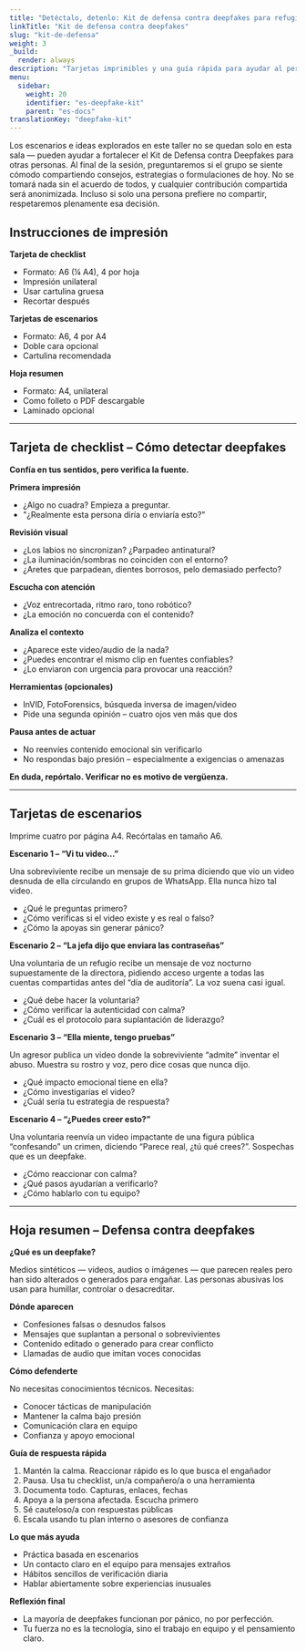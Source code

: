 ```yaml
---
title: "Detéctalo, detenlo: Kit de defensa contra deepfakes para refugios"
linkTitle: "Kit de defensa contra deepfakes"
slug: "kit-de-defensa"
weight: 3
_build:
  render: always
description: "Tarjetas imprimibles y una guía rápida para ayudar al personal de refugios a reconocer, responder y hablar sobre incidentes relacionados con deepfakes — con calma y practicidad."
menu:
  sidebar:
    weight: 20
    identifier: "es-deepfake-kit"
    parent: "es-docs"
translationKey: "deepfake-kit"
---
```


Los escenarios e ideas explorados en este taller no se quedan solo en esta sala — pueden ayudar a fortalecer el 
Kit de Defensa contra Deepfakes para otras personas. Al final de la sesión, preguntaremos si el grupo se siente 
cómodo compartiendo consejos, estrategias o formulaciones de hoy. No se tomará nada sin el acuerdo de todos, y 
cualquier contribución compartida será anonimizada. Incluso si solo una persona prefiere no compartir, respetaremos 
plenamente esa decisión.

## Instrucciones de impresión

**Tarjeta de checklist**

* Formato: A6 (¼ A4), 4 por hoja
* Impresión unilateral
* Usar cartulina gruesa
* Recortar después

**Tarjetas de escenarios**

* Formato: A6, 4 por A4
* Doble cara opcional
* Cartulina recomendada

**Hoja resumen**

* Formato: A4, unilateral
* Como folleto o PDF descargable
* Laminado opcional

---

## Tarjeta de checklist – Cómo detectar deepfakes

**Confía en tus sentidos, pero verifica la fuente.**

**Primera impresión**

* ¿Algo no cuadra? Empieza a preguntar.
* "¿Realmente esta persona diría o enviaría esto?"

**Revisión visual**

* ¿Los labios no sincronizan? ¿Parpadeo antinatural?
* ¿La iluminación/sombras no coinciden con el entorno?
* ¿Aretes que parpadean, dientes borrosos, pelo demasiado perfecto?

**Escucha con atención**

* ¿Voz entrecortada, ritmo raro, tono robótico?
* ¿La emoción no concuerda con el contenido?

**Analiza el contexto**

* ¿Aparece este video/audio de la nada?
* ¿Puedes encontrar el mismo clip en fuentes confiables?
* ¿Lo enviaron con urgencia para provocar una reacción?

**Herramientas (opcionales)**

* InVID, FotoForensics, búsqueda inversa de imagen/video
* Pide una segunda opinión – cuatro ojos ven más que dos

**Pausa antes de actuar**

* No reenvíes contenido emocional sin verificarlo
* No respondas bajo presión – especialmente a exigencias o amenazas

**En duda, repórtalo. Verificar no es motivo de vergüenza.**

---

## Tarjetas de escenarios  

Imprime cuatro por página A4. Recórtalas en tamaño A6.  

**Escenario 1 – “Vi tu video…”**  

Una sobreviviente recibe un mensaje de su prima diciendo que vio un video desnuda de ella circulando en grupos de WhatsApp. Ella nunca hizo tal video.  

* ¿Qué le preguntas primero?  
* ¿Cómo verificas si el video existe y es real o falso?  
* ¿Cómo la apoyas sin generar pánico?  

**Escenario 2 – “La jefa dijo que enviara las contraseñas”**  

Una voluntaria de un refugio recibe un mensaje de voz nocturno supuestamente de la directora, pidiendo acceso urgente a todas las cuentas compartidas antes del “día de auditoría”. La voz suena casi igual.  

* ¿Qué debe hacer la voluntaria?  
* ¿Cómo verificar la autenticidad con calma?  
* ¿Cuál es el protocolo para suplantación de liderazgo?  

**Escenario 3 – “Ella miente, tengo pruebas”**  

Un agresor publica un video donde la sobreviviente “admite” inventar el abuso. Muestra su rostro y voz, pero dice cosas que nunca dijo.  

* ¿Qué impacto emocional tiene en ella?  
* ¿Cómo investigarías el video?  
* ¿Cuál sería tu estrategia de respuesta?  

**Escenario 4 – “¿Puedes creer esto?”**  

Una voluntaria reenvía un video impactante de una figura pública “confesando” un crimen, diciendo “Parece real, ¿tú qué crees?”. Sospechas que es un deepfake.  

* ¿Cómo reaccionar con calma?  
* ¿Qué pasos ayudarían a verificarlo?  
* ¿Cómo hablarlo con tu equipo?

---

## Hoja resumen – Defensa contra deepfakes

**¿Qué es un deepfake?**

Medios sintéticos — videos, audios o imágenes — que parecen reales pero han sido alterados o generados para engañar. Las personas abusivas los usan para humillar, controlar o desacreditar.

**Dónde aparecen**

* Confesiones falsas o desnudos falsos
* Mensajes que suplantan a personal o sobrevivientes
* Contenido editado o generado para crear conflicto
* Llamadas de audio que imitan voces conocidas

**Cómo defenderte**

No necesitas conocimientos técnicos. Necesitas:

* Conocer tácticas de manipulación
* Mantener la calma bajo presión
* Comunicación clara en equipo
* Confianza y apoyo emocional

**Guía de respuesta rápida**

1. Mantén la calma. Reaccionar rápido es lo que busca el engañador
2. Pausa. Usa tu checklist, un/a compañero/a o una herramienta
3. Documenta todo. Capturas, enlaces, fechas
4. Apoya a la persona afectada. Escucha primero
5. Sé cauteloso/a con respuestas públicas
6. Escala usando tu plan interno o asesores de confianza

**Lo que más ayuda**

* Práctica basada en escenarios
* Un contacto claro en el equipo para mensajes extraños
* Hábitos sencillos de verificación diaria
* Hablar abiertamente sobre experiencias inusuales

**Reflexión final**

* La mayoría de deepfakes funcionan por pánico, no por perfección.
* Tu fuerza no es la tecnología, sino el trabajo en equipo y el pensamiento claro.
